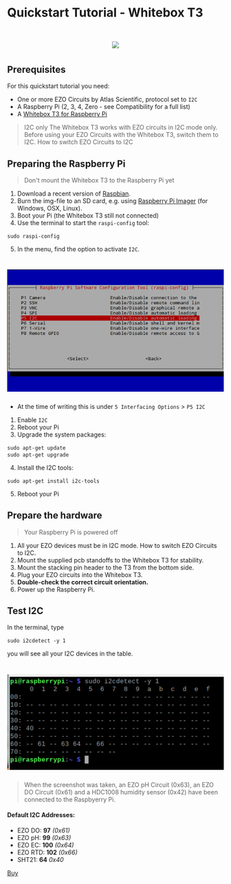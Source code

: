 # Quickstart Tutorial - Whitebox T3

<h1 align="center">
  <img src="./Whitebox-T3-03.jpg" width="400"></a>
</h1>

## Prerequisites

For this quickstart tutorial you need:
* One or more EZO Circuits by Atlas Scientific, protocol set to `I2C`
* A Raspberry Pi (2, 3, 4, Zero - see Compatibility for a full list)
* A [Whitebox T3 for Raspberry Pi](https://atlas-scientific.com/electrical-isolation/whitebox-t3/)

> I2C only The Whitebox T3 works with EZO circuits in I2C mode only. Before using your EZO Circuits with the Whitebox T3, switch them to I2C. How to switch EZO Circuits to I2C

## Preparing the Raspberry Pi

> Don't mount the Whitebox T3 to the Raspberry Pi yet

1. Download a recent version of [Raspbian](https://www.raspberrypi.com/software/operating-systems/).
2. Burn the img-file to an SD card, e.g. using [Raspberry Pi Imager](https://www.raspberrypi.com/software/) (for Windows, OSX, Linux).
3. Boot your Pi (the Whitebox T3 still not connected)
4. Use the terminal to start the `raspi-config` tool:

```
sudo raspi-config
```
5. In the menu, find the option to activate `I2C`. 

<h1 align="center">
  <img src="./raspi-config.png" width="600"></a>
</h1>

* At the time of writing this is under `5 Interfacing Options` > `P5 I2C`

1. Enable `I2C`
2. Reboot your Pi
3. Upgrade the system packages:

```
sudo apt-get update
sudo apt-get upgrade
```
4. Install the I2C tools:

```
sudo apt-get install i2c-tools
```
5. Reboot your Pi

## Prepare the hardware

> Your Raspberry Pi is powered off

1. All your EZO devices must be in I2C mode. How to switch EZO Circuits to I2C.
2. Mount the supplied pcb standoffs to the Whitebox T3 for stability.
3. Mount the stacking pin header to the T3 from the bottom side.
4. Plug your EZO circuits into the Whitebox T3.
5. **Double-check the correct circuit orientation.**
6. Power up the Raspberry Pi.

## Test I2C

In the terminal, type

```
sudo i2cdetect -y 1
```
you will see all your I2C devices in the table.

<h1 align="center">
  <img src="./i2cdetect.png" width="600"></a>
</h1>

> When the screenshot was taken, an EZO pH Circuit (0x63), an EZO DO Circuit (0x61) and a HDC1008 humidity sensor (0x42) have been connected to the Raspbyerry Pi.

#### Default I2C Addresses:

* EZO DO: **97** *(0x61)*
* EZO pH: **99** *(0x63)*
* EZO EC: **100** *(0x64)*
* EZO RTD: **102** *(0x66)*
* SHT21: **64** *0x40*

[Buy](https://atlas-scientific.com/electrical-isolation/whitebox-t3/)